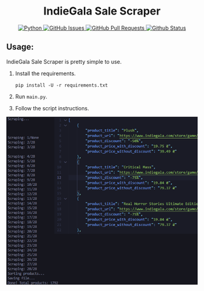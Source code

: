 <h1 align="center">IndieGala Sale Scraper</h1>

<p align="center">
    <a href="https://www.python.org/downloads/release/python-380/" align="center">
        <img alt="Python" src="https://img.shields.io/badge/python-3.8 | 3.9 | 3.10 | 3.10 | 3.11 | 3.12-blue">
    </a>
    <a href="https://github.com/Nazar1ky/epic-games-store-remove-all-friends/issues" align="center">
        <img alt="GitHub Issues" src="https://img.shields.io/github/issues/Nazar1ky/IndieGala-sale-scraper">
    </a>
    <a href="https://github.com/Nazar1ky/epic-games-store-remove-all-friends/pulls" align="center">
        <img alt="GitHub Pull Requests" src="https://img.shields.io/github/issues-pr/Nazar1ky/IndieGala-sale-scraper">
    </a>
    <a href="https://github.com/Nazar1ky/IndieGala-sale-scraper/actions" align="center">
        <img alt="Github Status" src="https://img.shields.io/github/actions/workflow/status/Nazar1ky/IndieGala-sale-scraper/python-package.yml?branch=main&label=Tests&logo=github">
    </a>
</p>

## Usage:
IndieGala Sale Scraper is pretty simple to use.

1. Install the requirements.

    ```
    pip install -U -r requirements.txt
    ```

2. Run `main.py`.

3. Follow the script instructions.

<img src="https://github.com/Nazar1ky/IndieGala-sale-scraper/blob/main/pic.png" />
